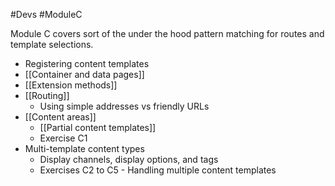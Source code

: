 #Devs #ModuleC

Module C covers sort of the under the hood pattern matching for routes and template selections.

- Registering content templates
- [[Container and data pages]]
- [[Extension methods]]
- [[Routing]]
	- Using simple addresses vs friendly URLs
- [[Content areas]]
	- [[Partial content templates]]
	- Exercise C1
- Multi-template content types
	- Display channels, display options, and tags
	- Exercises C2 to C5 - Handling multiple content templates

